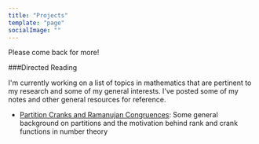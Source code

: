 ```yaml
---
title: "Projects"
template: "page"
socialImage: ""
---
```


Please come back for more!

###Directed Reading

I'm currently working on a list of topics in mathematics that are pertinent to my research and some of my general interests. I've posted some of my notes and other general resources for reference.

- [Partition Cranks and Ramanujan Congruences](Resources/Partition_Cranks_and_Ramanujan_Congruences.pdf): Some general background on partitions and the motivation behind rank and crank functions in number theory